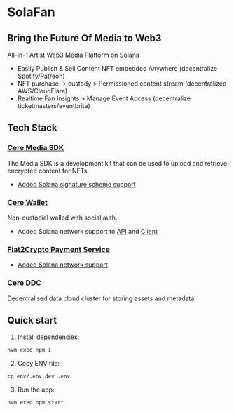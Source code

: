 # SolaFan

## Bring the Future Of Media to Web3

All-in-1 Artist Web3 Media Platform on Solana

- Easily Publish & Sell Content NFT embedded Anywhere (decentralize Spotify/Patreon)
- NFT purchase -> custody > Permissioned content stream (decentralized AWS/CloudFlare)
- Realtime Fan Insights > Manage Event Access (decentralize ticketmasters/eventbrite)

## Tech Stack

### [Cere Media SDK](https://cerebellum-network.github.io/cere-media-sdk-js/)

The Media SDK is a development kit that can be used to upload and retrieve encrypted content for NFTs.
- [Added Solana signature scheme support](https://github.com/Cerebellum-Network/cere-media-sdk-js/pull/40)

### [Cere Wallet](https://github.com/cere-io/cere-wallet-client)

Non-custodial walled with social auth.

- Added Solana network support to [API](https://github.com/cere-io/cere-wallet-api/pull/35/files) and [Client](https://github.com/cere-io/cere-wallet-client/pull/197/files)

### [Fiat2Crypto Payment Service](https://github.com/cere-io/blockchain-transaction-service)

- [Added Solana network support](https://github.com/cere-io/blockchain-transaction-service/pull/42/files)

### [Cere DDC](https://github.com/Cerebellum-Network/cere-ddc-sdk-js)

Decentralised data cloud cluster for storing assets and metadata.

## Quick start

1. Install dependencies:

```bash
nvm exec npm i
```

2. Copy ENV file:

```bash
cp env/.env.dev .env
```

3. Run the app:

```bash
nvm exec npm start
```
